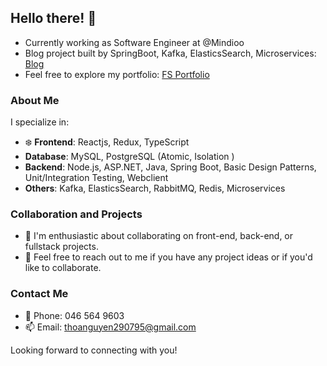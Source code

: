 ## Hello there! 👋

- Currently working as Software Engineer at @Mindioo
- Blog project built by SpringBoot, Kafka, ElasticsSearch, Microservices: [Blog](https://blogs.code4fun.xyz/)
- Feel free to explore my portfolio: [FS Portfolio](https://thoanguyen-frontend-cv.netlify.app/work.html)

### About Me

I specialize in:

- :snowflake: **Frontend**: Reactjs, Redux, TypeScript
- **Database**: MySQL, PostgreSQL (Atomic, Isolation ) 
- **Backend**:  Node.js, ASP.NET, Java, Spring Boot, Basic Design Patterns, Unit/Integration Testing, Webclient
- **Others**: Kafka, ElasticsSearch, RabbitMQ, Redis, Microservices

### Collaboration and Projects

- 👯 I'm enthusiastic about collaborating on front-end, back-end, or fullstack projects.
- 💬 Feel free to reach out to me if you have any project ideas or if you'd like to collaborate.

### Contact Me

- :iphone: Phone: 046 564 9603
- :mailbox: Email: thoanguyen290795@gmail.com

Looking forward to connecting with you!
